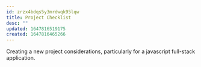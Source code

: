 ```yaml
---
id: zrzx4bdqs5y3mrdwqk95lqw
title: Project Checklist
desc: ""
updated: 1647816519175
created: 1647816465266
---
```


Creating a new project considerations, particularly for a javascript full-stack application.
